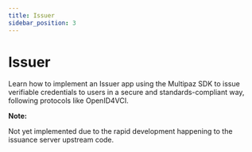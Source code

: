 ```yaml
---
title: Issuer
sidebar_position: 3
---
```


# Issuer
Learn how to implement an Issuer app using the Multipaz SDK to issue verifiable credentials to users in a secure and standards-compliant way, following protocols like OpenID4VCI.

**Note:**

Not yet implemented due to the rapid development happening to the issuance server upstream code.
